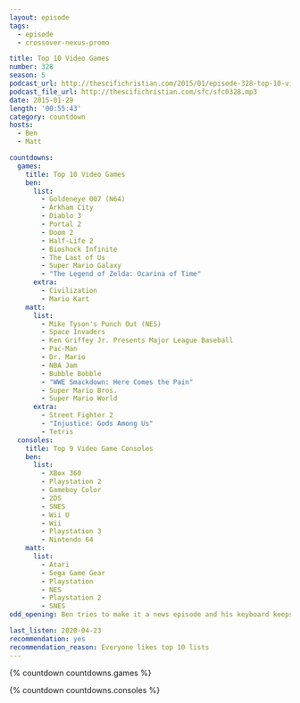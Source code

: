 ```yaml
---
layout: episode
tags:
  - episode
  - crossover-nexus-promo

title: Top 10 Video Games
number: 328
season: 5
podcast_url: http://thescifichristian.com/2015/01/episode-328-top-10-video-games/
podcast_file_url: http://thescifichristian.com/sfc/sfc0328.mp3
date: 2015-01-29
length: '00:55:43'
category: countdown
hosts:
  - Ben
  - Matt

countdowns:
  games:
    title: Top 10 Video Games
    ben:
      list:
        - Goldeneye 007 (N64)
        - Arkham City
        - Diablo 3
        - Portal 2
        - Doom 2
        - Half-Life 2
        - Bioshock Infinite
        - The Last of Us
        - Super Mario Galaxy
        - "The Legend of Zelda: Ocarina of Time"
      extra:
        - Civilization
        - Mario Kart
    matt: 
      list:
        - Mike Tyson's Punch Out (NES)
        - Space Invaders
        - Ken Griffey Jr. Presents Major League Baseball
        - Pac-Man
        - Dr. Mario
        - NBA Jam
        - Bubble Bobble
        - "WWE Smackdown: Here Comes the Pain"
        - Super Mario Bros.
        - Super Mario World
      extra:
        - Street Fighter 2
        - "Injustice: Gods Among Us"
        - Tetris
  consoles:
    title: Top 9 Video Game Consoles
    ben:
      list:
        - XBox 360
        - Playstation 2
        - Gameboy Color
        - 2DS
        - SNES
        - Wii U
        - Wii
        - Playstation 3
        - Nintendo 64
    matt: 
      list:
        - Atari
        - Sega Game Gear
        - Playstation
        - NES
        - Playstation 2
        - SNES
odd_opening: Ben tries to make it a news episode and his keyboard keeps typing Js

last_listen: 2020-04-23
recommendation: yes
recommendation_reason: Everyone likes top 10 lists
---
```


{% countdown countdowns.games %}

{% countdown countdowns.consoles %}